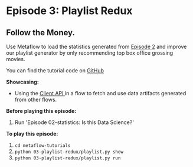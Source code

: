# Episode 3: Playlist Redux

## Follow the Money.

Use Metaflow to load the statistics generated from [Episode 2](episode02) and improve
our playlist generator by only recommending top box office grossing movies.

You can find the tutorial code on
[GitHub](https://github.com/Netflix/metaflow/tree/master/metaflow/tutorials/03-playlist-redux)

**Showcasing:**

- Using the [Client API ](../../../metaflow/client) in a flow to fetch and use data
  artifacts generated from other flows.

**Before playing this episode:**

1. Run 'Episode 02-statistics: Is this Data Science?'

**To play this episode:**

1. `cd metaflow-tutorials`
2. `python 03-playlist-redux/playlist.py show`
3. `python 03-playlist-redux/playlist.py run`

<TutorialsLink link="../../tutorials"/>
